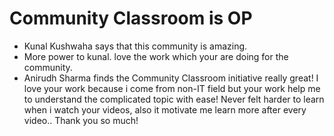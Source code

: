 # Community Classroom is OP

- Kunal Kushwaha says that this community is amazing.
- More power to kunal. love the work which your are doing for the community.
- Anirudh Sharma finds the Community Classroom initiative really great!
I love your work because i come from non-IT field but your work help me to understand the complicated topic with ease! Never felt harder to learn when i watch your videos, also it motivate me learn more after every video.. Thank you so much!
